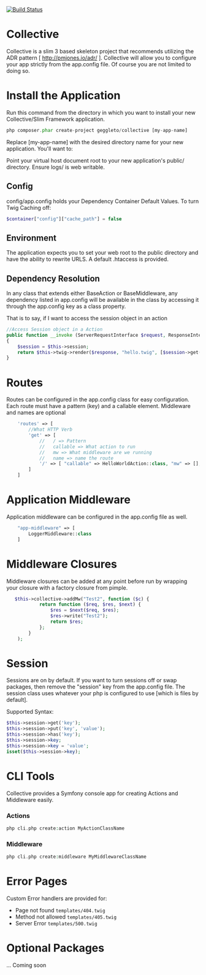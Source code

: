 [![Build Status](https://travis-ci.org/geggleto/Collective.svg)](https://travis-ci.org/geggleto/Collective)

# Collective
Collective is a slim 3 based skeleton project that recommends utilizing the ADR pattern [ http://pmjones.io/adr/ ].
Collective will allow you to configure your app strictly from the app.config file. 
Of course you are not limited to doing so.

# Install the Application

Run this command from the directory in which you want to install your new Collective/Slim Framework application.

```php
php composer.phar create-project geggleto/collective [my-app-name]
```

Replace [my-app-name] with the desired directory name for your new application. You'll want to:

Point your virtual host document root to your new application's public/ directory.
Ensure logs/ is web writable.


## Config
config/app.config holds your Dependency Container Default Values.
To turn Twig Caching off:
```php
$container["config"]["cache_path"] = false
```

## Environment
The application expects you to set your web root to the public directory and have the ability to rewrite URLS. A default .htaccess is provided.

## Dependency Resolution
In any class that extends either BaseAction or BaseMiddleware, any dependency listed in app.config will be
  available in the class by accessing it through the app.config key as a class property.
  
That is to say, if I want to access the session object in an action
```php
//Access Session object in a Action
public function __invoke (ServerRequestInterface $request, ResponseInterface $response, array $args)
{
    $session = $this->session;
    return $this->twig->render($response, "hello.twig", [$session->get('name')]);
}
```


# Routes
Routes can be configured in the app.config class for easy configuration.
Each route must have a pattern (key) and a callable element. Middleware and names are optional

```php
    'routes' => [
        //What HTTP Verb
        'get' => [
            //   / => Pattern
            //   callable => What action to run
            //   mw => What middleware are we running
            //   name => name the route
            '/' => [ "callable" => HelloWorldAction::class, "mw" => [], "name" => "" ]
        ]
    ]
```

# Application Middleware
Application middleware can be configured in the app.config file as well.

```php
    "app-middleware" => [
        LoggerMiddleware::class
    ]
```

# Middleware Closures
Middleware closures can be added at any point before run by wrapping your closure with a factory closure from pimple.
```php
   $this->collective->addMw("Test2", function ($c) {
            return function ($req, $res, $next) {
                $res = $next($req, $res);
                $res->write("Test2");
                return $res;
            };
        }
    );
```

# Session
Sessions are on by default.
If you want to turn sessions off or swap packages, then remove the "session" key from the app.config file.
The session class uses whatever your php is configured to use [which is files by default].

Supported Syntax:
```php
$this->session->get('key');
$this->session->put('key', 'value');
$this->session->has('key');
$this->session->key;
$this->session->key = 'value';
isset($this->session->key);
```

# CLI Tools
Collective provides a Symfony console app for creating Actions and Middleware easily.

### Actions
```php
php cli.php create:action MyActionClassName
```

### Middleware
```php
php cli.php create:middleware MyMiddlewareClassName
```

# Error Pages
Custom Error handlers are provided for:
 - Page not found ``` templates/404.twig ```
 - Method not allowed ``` templates/405.twig ```
 - Server Error ``` templates/500.twig ```

# Optional Packages
... Coming soon
